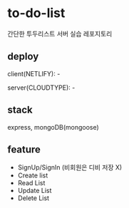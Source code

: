# to-do-list

간단한 투두리스트 서버 실습 레포지토리

## deploy

client(NETLIFY): -

server(CLOUDTYPE): -

## stack

express, mongoDB(mongoose)

## feature

- SignUp/SignIn (비회원은 디비 저장 X)
- Create list
- Read List
- Update List
- Delete List
